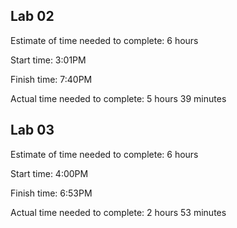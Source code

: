 ## Lab 02

Estimate of time needed to complete: 6 hours

Start time: 3:01PM

Finish time: 7:40PM

Actual time needed to complete: 5 hours 39 minutes

## Lab 03

Estimate of time needed to complete: 6 hours

Start time: 4:00PM

Finish time: 6:53PM

Actual time needed to complete: 2 hours 53 minutes